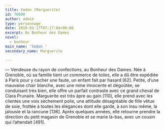 ```yaml
---
title: Vadon (Marguerite)
id: 76008
author: admin
type: personnage
date: 2010-03-17T07:17:04+00:00
excerpt: Au Bonheur des Dames
novel:
  - bonheur
main_name: 'Vadon '
secondary_name: Marguerite

---
```

— Vendeuse du rayon de confections, au Bonheur des Dames. Née à Grenoble, où sa famille tient un commerce de toiles, elle a dû être expédiée à Paris pour y cacher une faute, un enfant fait par hasard [62]. Petite, d&rsquo;une mauvaise chair blanche, avec une mine innocente et dégoûtée, se conduisant très bien, elle offre un parfait contraste avec ce grand cheval de Clara Prunaire. Marguerite est très âpre au gain [110], elle prend avec les clientes une voix sèchement polie, une attitude désagréable de fille vêtue de soie, frottée à toutes les élégances dont elle garde, à son insu même, la jalousie et la rancune [136]. Après quelques années, elle retourne prendre la direction du petit magasin de Grenoble et se marie là-bas, avec un cousin qui l&rsquo;attendait [491]. 